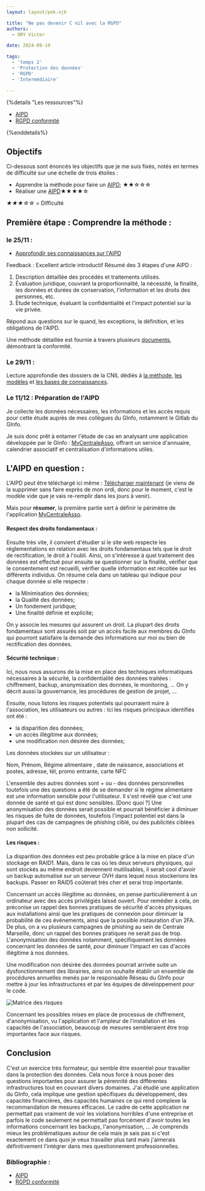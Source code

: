 ```yaml
---
layout: layout/pok.njk

title: "Ne pas devenir C nil avec la RGPD"
authors:
  - ORY Victor

date: 2024-09-19

tags:
  - 'temps 2'
  - 'Protection des données'
  - 'RGPD'
  - 'Intermédiaire'

---
```


{%details "Les ressources"%}

- [AIPD](https://www.cnil.fr/fr/RGPD-analyse-impact-protection-des-donnees-aipd)
- [RGPD conformité](https://www.cnil.fr/fr/me-mettre-en-conformite)

{%enddetails%}

## Objectifs

Ci-dessous sont énoncés les objectifs que je me suis fixés, notés en termes de difficulté sur une échelle de trois étoiles :

- Apprendre la méthode pour faire un [AIPD](https://www.cnil.fr/fr/RGPD-analyse-impact-protection-des-donnees-aipd); ★★☆☆☆
- Réaliser une [AIPD](https://www.cnil.fr/fr/RGPD-analyse-impact-protection-des-donnees-aipd)★★★★☆

*★★★☆☆* = Difficulté

## Première étape : Comprendre la méthode :

### le 25/11 :

- [Approfondir ses connaissances sur l'AIPD](https://www.cnil.fr/fr/ce-quil-faut-savoir-sur-lanalyse-dimpact-relative-la-protection-des-donnees-aipd)
  
Feedback : Excellent article introductif
Résumé des 3 étapes d'une AIPD :

1. Description détaillée des procédés et traitements utilisés.
2. Évaluation juridique, couvrant la proportionnalité, la nécessité, la finalité, les données et durées de conservation, l'information et les droits des personnes, etc.
3. Étude technique, évaluant la confidentialité et l'impact potentiel sur la vie privée.

Répond aux questions sur le quand, les exceptions, la définition, et les obligations de l'AIPD.

Une méthode détaillée est fournie à travers plusieurs [documents](https://www.cnil.fr/sites/cnil/files/atoms/files/cnil-pia-1-fr-methode.pdf), démontrant la conformité.

### Le 29/11 :

Lecture approfondie des dossiers de la CNIL dédiés à [la méthode](https://www.cnil.fr/sites/cnil/files/atoms/files/cnil-pia-1-fr-methode.pdf), [les modèles](https://www.cnil.fr/sites/cnil/files/atoms/files/cnil-pia-2-fr-modeles.pdf) et [les bases de connaissances](https://www.cnil.fr/sites/cnil/files/atoms/files/cnil-pia-3-fr-basesdeconnaissances.pdf).

### Le 11/12 : Préparation de l'AIPD

Je collecte les données nécessaires, les informations et les accès requis pour cette étude auprès de mes collègues du GInfo, notamment le Gitlab du GInfo.

Je suis donc prêt à entamer l'étude de cas en analysant une application développée par le GInfo : [MyCentraleAsso](https://my.centrale-assos.fr/), offrant un service d'annuaire, calendrier associatif et centralisation d'informations utiles.

## L'AIPD en question :

L'AIPD peut être téléchargé ici même : [Télécharger maintenant](../CNILModèles.pdf) (je viens de la supprimer sans faire exprès de mon ordi, donc pour le moment, c'est le modèle vide que je vais re-remplir dans les jours à venir).

Mais pour **résumer**, la première partie sert à définir le périmètre de l'application [MyCentraleAsso](https://my.centrale-assos.fr/).

#### Respect des droits fondamentaux :

Ensuite très vite, il convient d'étudier si le site web respecte les réglementations en relation avec les droits fondamentaux tels que le droit de rectification, le droit à l'oubli. Ainsi, on s'intéresse à quel traitement des données est effectué pour ensuite se questionner sur la finalité, vérifier que le consentement est recueilli, vérifier quelle information est récoltée sur les différents individus. On résume cela dans un tableau qui indique pour chaque donnée si elle respecte :

 - la Minimisation des données;
 - la Qualité des données;
 - Un fondement juridique;
 - Une finalité définie et explicite;

On y associe les mesures qui assurent un droit.
La plupart des droits fondamentaux sont assurés soit par un accès facile aux membres du GInfo qui pourront satisfaire la demande des informations sur moi ou bien de rectification des données.

#### Sécurité technique :

Ici, nous nous assurons de la mise en place des techniques informatiques nécessaires à la sécurité, la confidentialité des données traitées : chiffrement, backup, anonymisation des données, le monitoring, ...
On y décrit aussi la gouvernance, les procédures de gestion de projet, ...

Ensuite, nous listons les risques potentiels qui pourraient nuire à l'association, les utilisateurs ou autres : Ici les risques principaux identifiés ont été :

 - la disparition des données;
 - un accès illégitime aux données;
 - une modification non désirée des données;

Les données stockées sur un utilisateur :

  Nom, Prénom, Régime alimentaire , date de naissance, associations et postes, adresse, tél, promo entrante, carte NFC

L'ensemble des autres données sont + ou - des données personnelles toutefois une des questions a été de se demander si le régime alimentaire est une information sensible pour l'utilisateur.
Il s'est révélé que c'est une donnée de santé et qui est donc sensibles. [Donc quoi ?]
Une anonymisation des données serait possible et pourrait bénéficier à diminuer les risques de fuite de données, toutefois l'impact potentiel est dans la plupart des cas de campagnes de phishing ciblé, ou des publicités ciblées non sollicité.

#### Les risques :

La disparition des données est peu probable grâce à la mise en place d'un stockage en RAID1. Mais, dans le cas où les deux serveurs physiques, qui sont stockés au même endroit deviennent inutilisables, il serait cool d'avoir un backup automatisé sur un serveur OVH dans lequel nous stockerions les backups. Passer en RAID5 coûterait très cher et serai trop importante.

Concernant un accès illégitime au données, on pense particulièrement à un ordinateur avec des accès privilégiés laissé ouvert. Pour remédier à cela, on préconise un rappel des bonnes pratiques de sécurité d'accès physiques aux installations ainsi que les pratiques de connexion pour diminuer la probabilité de ces événements, ainsi que la possible instauration d'un 2FA. De plus, on a vu plusieurs campagnes de phishing au sein de Centrale Marseille, donc un rappel des bonnes pratiques ne serait pas de trop. L'anonymisation des données notamment, spécifiquement les données concernant les données de santé, pour diminuer l'impact en cas d'accès illégitime à nos données.

Une modification non désirée des données pourrait arrivée suite un dysfonctionnement des librairies, ainsi on souhaite établir un ensemble de procédures annuelles menés par le responsable Réseau du GInfo pour mettre à jour les infrastructures et par les équipes de développement pour le code.

![Matrice des risques](../MatriceRisque.webp)

Concernant les possibles mises en place de processus de chiffrement, d'anonymisation, vu l'application et l'ampleur de l'installation et les capacités de l'association, beaucoup de mesures sembleraient être trop importantes face aux risques.

## Conclusion

C'est un exercice très formateur, qui semble être essentiel pour travailler dans la protection des données. Cela nous force à nous poser des questions importantes pour assurer la pérennité des différentes infrastructures tout en couvrant divers domaines.
J'ai étudié une application du GInfo, cela implique une gestion spécifiques du développement, des capacités financières, des capacités humaines ce qui rend complexe la recommandation de mesures efficaces. Le cadre de cette application ne permettait pas vraiment de voir les violations horribles d'une entreprise et parfois le code seulement ne permettait pas forcément d'avoir toutes les informations concernant les backups, l'anonymisation, ... Je comprends mieux les problématiques autour de cela mais je sais pas si c'est exactement ce dans quoi je veux travailler plus tard mais j'aimerais définitivement l'intégrer dans mes questionnement professionnelles.


### Bibliographie : 

- [AIPD](https://www.cnil.fr/fr/RGPD-analyse-impact-protection-des-donnees-aipd)
- [RGPD conformité](https://www.cnil.fr/fr/me-mettre-en-conformite)